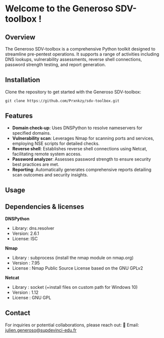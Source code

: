 # Welcome to the Generoso SDV-toolbox !

## Overview
The Generoso SDV-toolbox is a comprehensive Python toolkit designed to streamline pre-pentest operations. It supports a range of activities including DNS lookups, vulnerability assessments, reverse shell connections, password strength testing, and report generation.

## Installation
Clone the repository to get started with the Generoso SDV-toolbox:

    git clone https://github.com/Prxnkzy/sdv-toolbox.git
    
## Features
- **Domain check-up**: Uses DNSPython to resolve nameservers for specified domains.
- **Vulnerability scan**: Leverages Nmap for scanning ports and services, employing NSE scripts for detailed checks.
- **Reverse shell**: Establishes reverse shell connections using Netcat, facilitating remote system access.
- **Password analyzer**: Assesses password strength to ensure security best practices are met.
- **Reporting**: Automatically generates comprehensive reports detailing scan outcomes and security insights.

## Usage


## Dependencies & licenses
**DNSPython**
- Library: dns.resolver
- Version: 2.6.1
- License: ISC

**Nmap**
- Library : subprocess (install the nmap module on nmap.org)
- Version : 7.95
- License : Nmap Public Source License based on the GNU GPLv2

**Netcat**
- Library : socket (+install files on custom path for Windows 10)
- Version : 1.12
- License : GNU GPL

## Contact
For inquiries or potential collaborations, please reach out:
📧 Email: julien.generoso@supdevinci-edu.fr



